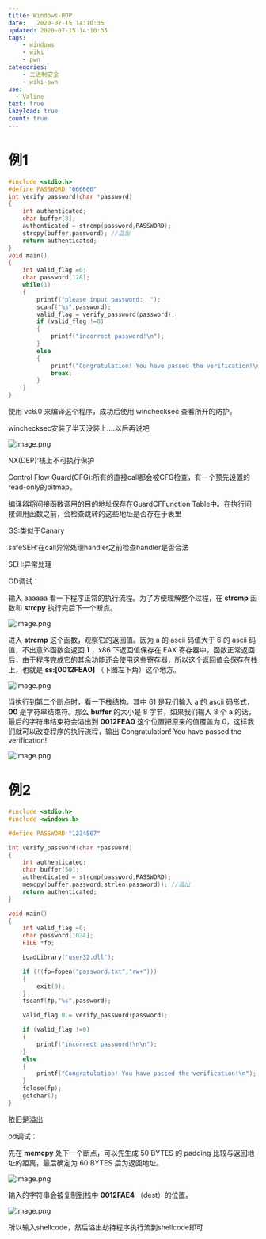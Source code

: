 ```yaml
---
title: Windows-ROP
date:   2020-07-15 14:10:35
updated: 2020-07-15 14:10:35
tags:
    - windows
    - wiki
    - pwn
categories: 
	- 二进制安全
	- wiki-pwn
use:
  - Valine
text: true
lazyload: true
count: true
---
```

# 例1

```c
#include <stdio.h>
#define PASSWORD "666666"
int verify_password(char *password)
{
    int authenticated;
    char buffer[8];
    authenticated = strcmp(password,PASSWORD);
    strcpy(buffer,password); //溢出
    return authenticated;
}
void main()
{
    int valid_flag =0;
    char password[128];
    while(1)
    {
        printf("please input password:  ");
        scanf("%s",password);
        valid_flag = verify_password(password);
        if (valid_flag !=0)
        {
            printf("incorrect password!\n");
        }
        else
        {
            printf("Congratulation! You have passed the verification!\n");
            break;
        }
    }
}
```

使用 vc6.0 来编译这个程序，成功后使用 winchecksec 查看所开的防护。

winchecksec安装了半天没装上....以后再说吧

![image.png](https://i.loli.net/2020/11/17/TvE57bBky4iUex6.png)

NX(DEP):栈上不可执行保护

Control Flow Guard(CFG):所有的直接call都会被CFG检查，有一个预先设置的read-only的bitmap。

编译器将间接函数调用的目的地址保存在GuardCFFunction Table中。在执行间接调用函数之前，会检查跳转的这些地址是否存在于表里

GS:类似于Canary

safeSEH:在call异常处理handler之前检查handler是否合法

SEH:异常处理

OD调试：

输入 aaaaaa 看一下程序正常的执行流程。为了方便理解整个过程，在 **strcmp** 函数和 **strcpy** 执行完后下一个断点。

![image.png](https://i.loli.net/2020/11/17/5Qxmav4kgB1HNZb.png)

进入 **strcmp** 这个函数，观察它的返回值。因为 a 的 ascii 码值大于 6 的 ascii 码值，不出意外函数会返回 **1** ，x86 下返回值保存在 EAX 寄存器中，函数正常返回后，由于程序完成它的其余功能还会使用这些寄存器，所以这个返回值会保存在栈上，也就是 **ss:[0012FEA0]** （下图左下角）这个地方。

![image.png](https://i.loli.net/2020/11/17/WFJXlsOVD5wCy1m.png)

当执行到第二个断点时，看一下栈结构。其中 61 是我们输入 a 的 ascii 码形式，**00** 是字符串结束符。那么 **buffer** 的大小是 8 字节，如果我们输入 8 个 a 的话，最后的字符串结束符会溢出到 **0012FEA0** 这个位置把原来的值覆盖为 0，这样我们就可以改变程序的执行流程，输出 Congratulation! You have passed the verification!

![image.png](https://i.loli.net/2020/11/17/qwUuHohvEVXe8b9.png)

# 例2

```c
#include <stdio.h>
#include <windows.h>

#define PASSWORD "1234567"

int verify_password(char *password)
{
    int authenticated;
    char buffer[50];
    authenticated = strcmp(password,PASSWORD);
    memcpy(buffer,password,strlen(password)); //溢出
    return authenticated;
}

void main()
{
    int valid_flag =0;
    char password[1024];
    FILE *fp;

    LoadLibrary("user32.dll");

    if (!(fp=fopen("password.txt","rw+")))
    {
        exit(0);
    }
    fscanf(fp,"%s",password);

    valid_flag 0.= verify_password(password);

    if (valid_flag !=0)
    {
        printf("incorrect password!\n\n");
    }
    else
    {
        printf("Congratulation! You have passed the verification!\n");
    }
    fclose(fp);
    getchar();
}
```

依旧是溢出

od调试：

先在 **memcpy** 处下一个断点，可以先生成 50 BYTES 的 padding 比较与返回地址的距离，最后确定为 60 BYTES 后为返回地址。

![image.png](https://i.loli.net/2020/11/17/BIX3yNz9UrjQdoe.png)

输入的字符串会被复制到栈中 **0012FAE4** （dest）的位置。

![image.png](https://i.loli.net/2020/11/17/7UARK2SzLYgeW9w.png)

所以输入shellcode，然后溢出劫持程序执行流到shellcode即可